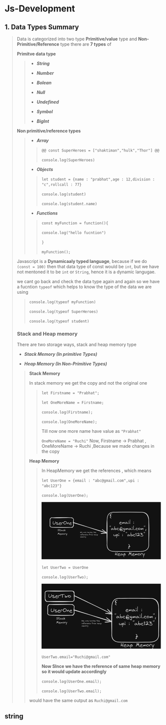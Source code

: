 # Js-Development
## 1. Data Types Summary

>Data is categorized into two type **Primitive/value** type and **Non-Primitive/Reference** type there are **7 types** of
>
>**Primitve data type** 
>> - ***String*** 
>> 
>> - ***Number***
>>  
>> - ***Bolean***
>>  
>>- ***Null***
>> 
>> - ***Undefined***
>> 
>> - ***Symbol***
>> 
>> - ***BigInt***
>
>
> **Non primitive/reference types**
>
>> - ***Array***
>>
>>> ` @@ const SuperHeroes = ["shaktiman","hulk","Thor"] @@ `
>>>
>>> `console.log(SuperHeroes)`
>>
>> - ***Objects***
>>
>>> `let student = {name : "prabhat",age : 12,division : "c",rollcall : 77}`
>>>
>>> `console.log(student)`
>>> 
>>> `console.log(student.name)`
>>
>> - ***Functions***
>>
>>> `const myFunction = function(){`
>>>
>>>    `console.log("hello fucntion")`
>>>
>>> `}`
>>> 
>>> `myFunction();`
>>>
>>
> 
> Javascript is a **Dynamicaaly typed language**, because if we do `(const = 100)` then that data type of const would be `int`, but we have not mentoned it to be `int` or `String`, hence it is a dynamic langugae. 
>
>we cant go back and check the data type again and again so we have a fucntion `typeof` which helps to know the type of the data we are using 
>
>> `console.log(typeof myFunction)`
>>
>>`console.log(typeof SuperHeroes)`
>>
>>`console.log(typeof student)`
>
> ### Stack and Heap memory 
>
> There are two storage ways, stack and heap memory type
>
> - ***Stack Memory (In primitive Types)***
>
> - ***Heap Memory (In Non-Primitive Types)***
>
>> **Stack Memory**
>> 
>> In stack memory we get the copy and not the original one 
>>>
>>> `let Firstname = "Prabhat";`
>>>
>>>`let OneMoreName = Firstname;`
>>>
>>> `console.log(Firstname);`
>>>
>>> `console.log(OneMoreName);`
>>>
>>> Till now one more name have value as `"Prabhat"`
>>>
>>> `OneMoreName = "Ruchi"`
>>> Now, Firstname -> Prabhat , OneMoreName -> Ruchi ,Because we made changes in the copy
>>
>> **Heap Memory**
>>>In HeapMemory we get the references , which means 
>>>
>>>`let UserOne = {email : "abc@gmail.com",upi : "abc123"}`
>>>
>>> `console.log(UserOne);`
>>>
>>> ![Alt](/Images/Heapmemory1.png)
>>>
>>>
>>> `let UserTwo = UserOne`
>>>
>>> `console.log(UserTwo);`
>>>
>>> ![Alt](/Images/heapmemory2.png)
>>>
>>> `UserTwo.email="Ruchi@gmail.com"`
>>>
>>> **Now SInce we have the reference of same heap memory so it would update accordingly**
>>>
>>> `console.log(UserOne.email);`
>>>
>>> `console.log(UserTwo.email);`
>>>
>> would have the same output as `Ruchi@gmail.com`

## string
